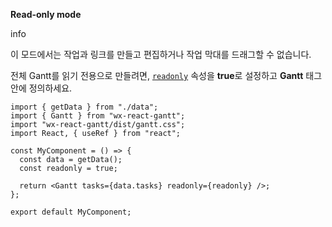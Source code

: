 **Read-only mode**

info

이 모드에서는 작업과 링크를 만들고 편집하거나 작업 막대를 드래그할 수 없습니다.

전체 Gantt를 읽기 전용으로 만들려면, [`readonly`](https://docs.svar.dev/react/gantt/api/properties/readonly) 속성을 **true**로 설정하고 **Gantt** 태그 안에 정의하세요.

```tsx
import { getData } from "./data";
import { Gantt } from "wx-react-gantt";
import "wx-react-gantt/dist/gantt.css";
import React, { useRef } from "react";

const MyComponent = () => {
  const data = getData();
  const readonly = true;

  return <Gantt tasks={data.tasks} readonly={readonly} />;
};

export default MyComponent;
```